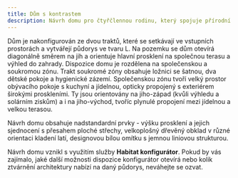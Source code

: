 ```yaml
---
title: Dům s kontrastem
description: Návrh domu pro čtyřčlennou rodinu, který spojuje přírodní materiály a moderní architekturu. V Habitat konfigurátoru jsme zkombinovali dvě hmoty - tradiční kvádr se sedlovou střechou a dřevěným obkladem a bílé moderní křídlo s plochou vegetační střechou. Tento trakt je obohacen o překrytí terasy vykonzolováním stropní konstrukce, jehož rozměry vycházejí z analýzy proslunění a orientace pozemku.
---
```

Dům je nakonfigurován ze dvou traktů, které se setkávají ve vstupních prostorách a vytvářejí půdorys ve tvaru L. Na pozemku se dům otevírá diagonálně směrem na jih a orientuje hlavní prosklení na společnou terasu a výhled do zahrady. Dispozice domu je rozdělena na společenskou a soukromou zónu. Trakt soukromé zóny obsahuje ložnici se šatnou, dva dětské pokoje a hygienické zázemí. Společenskou zónu tvoří velký prostor obývacího pokoje s kuchyní a jídelnou, opticky propojený s exteriérem širokými proskleními. Ty jsou orientovány na jiho-západ (kvůli výhledu a solárním ziskům) a i na jiho-východ, tvoříc plynulé propojení mezi jídelnou a velkou terasou.

Návrh domu obsahuje nadstandardní prvky - výšku prosklení a jejich sjednocení s přesahem ploché střechy, velkoplošný dřevěný obklad v různé orientaci kladení latí, designovou bílou omítku s jemnou liniovou strukturou.

Návrh domu vznikl s využitím služby <strong>Habitat konfigurátor</strong>. Pokud by vás zajímalo, jaké další možnosti dispozice konfigurátor otevírá nebo kolik ztvárnění architektury nabízí na daný půdorys, neváhejte se ozvat.